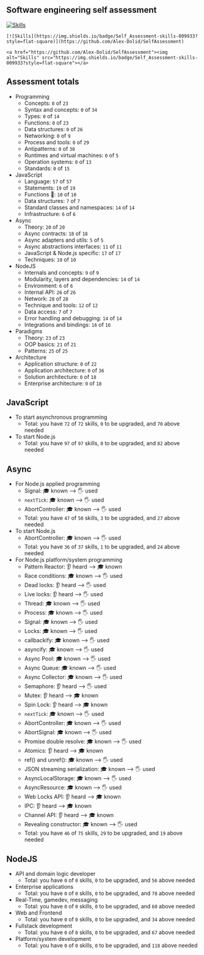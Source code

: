 ## Software engineering self assessment

[![Skills](https://img.shields.io/badge/Self_Assessment-skills-009933?style=flat-square)](https://github.com/Alex-Dolid/SelfAssessment)

```
[![Skills](https://img.shields.io/badge/Self_Assessment-skills-009933?style=flat-square)](https://github.com/Alex-Dolid/SelfAssessment)
```

```
<a href="https://github.com/Alex-Dolid/SelfAssessment"><img alt="Skills" src="https://img.shields.io/badge/Self_Assessment-skills-009933?style=flat-square"></a>
```

## Assessment totals

- Programming
  - Concepts: `0` of `23`
  - Syntax and concepts: `0` of `34`
  - Types: `0` of `14`
  - Functions: `0` of `23`
  - Data structures: `0` of `26`
  - Networking: `0` of `9`
  - Process and tools: `0` of `29`
  - Antipatterns: `0` of `30`
  - Runtimes and virtual machines: `0` of `5`
  - Operation systems: `0` of `13`
  - Standards: `0` of `15`
- JavaScript
  - Language: `57` of `57`
  - Statements: `19` of `19`
  - Functions 🙋: `10` of `10`
  - Data structures: `7` of `7`
  - Standard classes and namespaces: `14` of `14`
  - Infrastructure: `6` of `6`
- Async
  - Theory: `20` of `20`
  - Async contracts: `18` of `18`
  - Async adapters and utils: `5` of `5`
  - Async abstractions interfaces: `11` of `11`
  - JavaScript & Node.js specific: `17` of `17`
  - Techniques: `10` of `10`
- NodeJS
  - Internals and concepts: `9` of `9`
  - Modularity, layers and dependencies: `14` of `14`
  - Environment: `6` of `6`
  - Internal API: `26` of `26`
  - Network: `28` of `28`
  - Technique and tools: `12` of `12`
  - Data access: `7` of `7`
  - Error handling and debugging: `14` of `14`
  - Integrations and bindings: `16` of `16`
- Paradigms
  - Theory: `23` of `23`
  - OOP basics: `21` of `21`
  - Patterns: `25` of `25`
- Architecture
  - Application structure: `0` of `22`
  - Application architecture: `0` of `36`
  - Solution architecture: `0` of `18`
  - Enterprise architecture: `0` of `18`

## JavaScript

- To start asynchronous programming
  - Total: you have `72` of `72` skills, `0` to be upgraded, and `70` above needed
- To start Node.js
  - Total: you have `97` of `97` skills, `0` to be upgraded, and `82` above needed

## Async

- For Node.js applied programming
  - Signal: 🎓 known ⟶  🖐️ used
  - `nextTick`: 🎓 known ⟶  🖐️ used
  - AbortController: 🎓 known ⟶  🖐️ used
  - Total: you have `47` of `50` skills, `3` to be upgraded, and `27` above needed
- To start Node.js
  - AbortController: 🎓 known ⟶  🖐️ used
  - Total: you have `36` of `37` skills, `1` to be upgraded, and `24` above needed
- For Node.js platform/system programming
  - Pattern Reactor: 👂 heard ⟶  🎓 known
  - Race conditions: 🎓 known ⟶  🖐️ used
  - Dead locks: 👂 heard ⟶  🖐️ used
  - Live locks: 👂 heard ⟶  🖐️ used
  - Thread: 🎓 known ⟶  🖐️ used
  - Process: 🎓 known ⟶  🖐️ used
  - Signal: 🎓 known ⟶  🖐️ used
  - Locks: 🎓 known ⟶  🖐️ used
  - callbackify: 🎓 known ⟶  🖐️ used
  - asyncify: 🎓 known ⟶  🖐️ used
  - Async Pool: 🎓 known ⟶  🖐️ used
  - Async Queue: 🎓 known ⟶  🖐️ used
  - Async Collector: 🎓 known ⟶  🖐️ used
  - Semaphore: 👂 heard ⟶  🖐️ used
  - Mutex: 👂 heard ⟶  🎓 known
  - Spin Lock: 👂 heard ⟶  🎓 known
  - `nextTick`: 🎓 known ⟶  🖐️ used
  - AbortController: 🎓 known ⟶  🖐️ used
  - AbortSignal: 🎓 known ⟶  🖐️ used
  - Promise double resolve: 🎓 known ⟶  🖐️ used
  - Atomics: 👂 heard ⟶  🎓 known
  - ref() and unref(): 🎓 known ⟶  🖐️ used
  - JSON streaming serialization: 🎓 known ⟶  🖐️ used
  - AsyncLocalStorage: 🎓 known ⟶  🖐️ used
  - AsyncResource: 🎓 known ⟶  🖐️ used
  - Web Locks API: 👂 heard ⟶  🎓 known
  - IPC: 👂 heard ⟶  🎓 known
  - Channel API: 👂 heard ⟶  🎓 known
  - Revealing constructor: 🎓 known ⟶  🖐️ used
  - Total: you have `46` of `75` skills, `29` to be upgraded, and `19` above needed

## NodeJS

- API and domain logic developer
  - Total: you have `0` of `0` skills, `0` to be upgraded, and `56` above needed
- Enterprise applications
  - Total: you have `0` of `0` skills, `0` to be upgraded, and `78` above needed
- Real-Time, gamedev, messaging
  - Total: you have `0` of `0` skills, `0` to be upgraded, and `60` above needed
- Web and Frontend
  - Total: you have `0` of `0` skills, `0` to be upgraded, and `34` above needed
- Fullstack development
  - Total: you have `0` of `0` skills, `0` to be upgraded, and `67` above needed
- Platform/system development
  - Total: you have `0` of `0` skills, `0` to be upgraded, and `118` above needed
